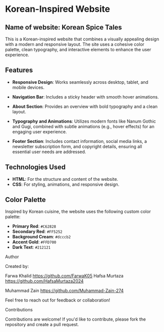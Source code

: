# Korean-Inspired Website  
## Name of website: Korean Spice Tales

This is a Korean-inspired website that combines a visually appealing design with a modern and responsive layout. The site uses a cohesive color palette, clean typography, and interactive elements to enhance the user experience.  

## Features  

- **Responsive Design**: Works seamlessly across desktop, tablet, and mobile devices.
  
- **Navigation Bar**: Includes a sticky header with smooth hover animations.
    
- **About Section**: Provides an overview with bold typography and a clean layout.
  
- **Typography and Animations**:
Utilizes modern fonts like Nanum Gothic and Gugi, combined with subtle animations (e.g., hover effects) for an engaging user experience.

- **Footer Section**:
Includes contact information, social media links, a newsletter subscription form, and copyright details, ensuring all essential user needs are addressed.

## Technologies Used  

- **HTML**: For the structure and content of the website.  
- **CSS**: For styling, animations, and responsive design.  

## Color Palette  

Inspired by Korean cuisine, the website uses the following custom color palette:  

- **Primary Red**: `#C62828`  
- **Secondary Red**: `#FF5252`  
- **Background Cream**: `#dcccb2`  
- **Accent Gold**: `#FFD700`  
- **Dark Text**: `#212121`  


Author

Created by:

Farwa Khalid
https://github.com/FarwaK05
Hafsa Murtaza 
https://github.com/HafsaMurtaza2024

Muhammad Zain
https://github.com/Muhammad-Zain-274

Feel free to reach out for feedback or collaboration!

Contributions

Contributions are welcome! If you'd like to contribute, please fork the repository and create a pull request.

